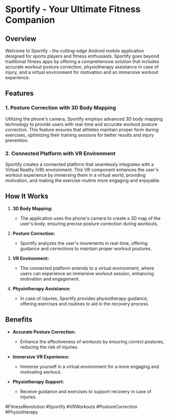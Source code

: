 # Sportify - Your Ultimate Fitness Companion

## Overview

Welcome to Sportify - the cutting-edge Android mobile application designed for sports players and fitness enthusiasts. Sportify goes beyond traditional fitness apps by offering a comprehensive solution that includes accurate workout posture correction, physiotherapy assistance in case of injury, and a virtual environment for motivation and an immersive workout experience.

## Features

### 1. Posture Correction with 3D Body Mapping

Utilizing the phone's camera, Sportify employs advanced 3D body mapping technology to provide users with real-time and accurate workout posture correction. This feature ensures that athletes maintain proper form during exercises, optimizing their training sessions for better results and injury prevention.

### 2. Connected Platform with VR Environment

Sportify creates a connected platform that seamlessly integrates with a Virtual Reality (VR) environment. This VR component enhances the user's workout experience by immersing them in a virtual world, providing motivation, and making the exercise routine more engaging and enjoyable.

## How It Works

1. **3D Body Mapping:**
   - The application uses the phone's camera to create a 3D map of the user's body, ensuring precise posture correction during workouts.

2. **Posture Correction:**
   - Sportify analyzes the user's movements in real-time, offering guidance and corrections to maintain proper workout postures.

3. **VR Environment:**
   - The connected platform extends to a virtual environment, where users can experience an immersive workout session, enhancing motivation and engagement.

4. **Physiotherapy Assistance:**
   - In case of injuries, Sportify provides physiotherapy guidance, offering exercises and routines to aid in the recovery process.

## Benefits

- **Accurate Posture Correction:**
  - Enhance the effectiveness of workouts by ensuring correct postures, reducing the risk of injuries.

- **Immersive VR Experience:**
  - Immerse yourself in a virtual environment for a more engaging and motivating workout.

- **Physiotherapy Support:**
  - Receive guidance and exercises to support recovery in case of injuries.

#FitnessRevolution #Sportify #VRWorkouts #PostureCorrection #Physiotherapy

